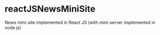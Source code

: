 # reactJSNewsMiniSite
News mini-site implemented in React JS (with mini-server implemented in node.js)
